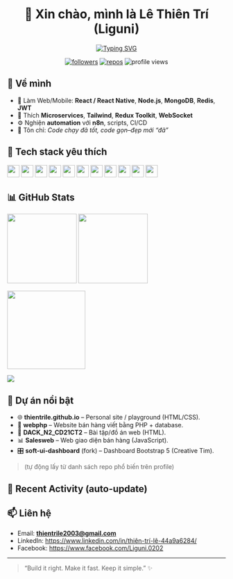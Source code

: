 <!-- Profile README (auto-updated) -->

<div align="center">
  
# 👋 Xin chào, mình là **Lê Thiên Trí** (Liguni)

[![Typing SVG](https://readme-typing-svg.demolab.com?pause=1200&width=520&lines=Lập+trình+viên+%7C+Fullstack+%7C+Tối+ưu+workflows;Node.js+%2B+MongoDB+%2B+React+Native;Yêu+automation%2C+n8n%2C+DevOps+nhẹ+nhàng)](https://git.io/typing-svg)

</div>

<p align="center">
  <a href="https://github.com/thientrile"><img alt="followers" src="https://img.shields.io/github/followers/thientrile?label=Follow&style=for-the-badge"></a>
  <a href="https://github.com/thientrile?tab=repositories"><img alt="repos" src="https://img.shields.io/badge/Repo-Explore-1f6feb?style=for-the-badge"></a>
  <img alt="profile views" src="https://komarev.com/ghpvc/?username=thientrile&style=for-the-badge">
</p>

## 🧭 Về mình
- 🚀 Làm Web/Mobile: **React / React Native**, **Node.js**, **MongoDB**, **Redis**, **JWT**
- 🧩 Thích **Microservices**, **Tailwind**, **Redux Toolkit**, **WebSocket**
- ⚙️ Nghiện **automation** với **n8n**, scripts, CI/CD
- 🎯 Tôn chỉ: *Code chạy đã tốt, code gọn–đẹp mới “đã”*

## 🧰 Tech stack yêu thích
<p>
  <img height="28" src="https://cdn.jsdelivr.net/gh/devicons/devicon/icons/javascript/javascript-original.svg" />
  <img height="28" src="https://cdn.jsdelivr.net/gh/devicons/devicon/icons/typescript/typescript-original.svg" />
  <img height="28" src="https://cdn.jsdelivr.net/gh/devicons/devicon/icons/react/react-original.svg" />
  <img height="28" src="https://cdn.jsdelivr.net/gh/devicons/devicon/icons/nodejs/nodejs-original.svg" />
  <img height="28" src="https://cdn.jsdelivr.net/gh/devicons/devicon/icons/express/express-original.svg" />
  <img height="28" src="https://cdn.jsdelivr.net/gh/devicons/devicon/icons/mongodb/mongodb-original.svg" />
  <img height="28" src="https://cdn.jsdelivr.net/gh/devicons/devicon/icons/redis/redis-original.svg" />
  <img height="28" src="https://cdn.jsdelivr.net/gh/devicons/devicon/icons/docker/docker-original.svg" />
  <img height="28" src="https://cdn.jsdelivr.net/gh/devicons/devicon/icons/git/git-original.svg" />
  <img height="28" src="https://cdn.jsdelivr.net/gh/devicons/devicon/icons/nginx/nginx-original.svg" />
  <img height="28" src="https://cdn.jsdelivr.net/gh/devicons/devicon/icons/amazonwebservices/amazonwebservices-original.svg" />
</p>

## 📊 GitHub Stats
<p>
  <img height="160" src="https://github-readme-stats.vercel.app/api?username=thientrile&show_icons=true&theme=tokyonight&hide_border=true" />
  <img height="160" src="https://github-readme-stats.vercel.app/api/top-langs/?username=thientrile&layout=compact&theme=tokyonight&hide_border=true" />
</p>
<p>
  <img height="180" src="https://github-readme-streak-stats-eight.vercel.app/?user=thientrile&theme=tokyonight&hide_border=true
" />
</p>
<p>
  <img src="https://github-profile-trophy.vercel.app/?username=thientrile&theme=onedark&no-frame=true&margin-w=8" />
</p>

## 📝 Dự án nổi bật
- 🌐 **thientrile.github.io** – Personal site / playground (HTML/CSS).  
- 🛒 **webphp** – Website bán hàng viết bằng PHP + database.  
- 🧪 **DACK_N2_CD21CT2** – Bài tập/đồ án web (HTML).  
- 📊 **Salesweb** – Web giao diện bán hàng (JavaScript).  
- 🎛 **soft-ui-dashboard** (fork) – Dashboard Bootstrap 5 (Creative Tim).  
> (tự động lấy từ danh sách repo phổ biến trên profile)

## 🧷 Recent Activity (auto-update)
<!--RECENT_ACTIVITY:START-->
<!-- Nội dung sẽ được script cập nhật tự động -->
<!--RECENT_ACTIVITY:END-->

## 📫 Liên hệ
- Email: **thientrile2003@gmail.com**
- LinkedIn: https://www.linkedin.com/in/thiên-trí-lê-44a9a6284/
- Facebook: https://www.facebook.com/Liguni.0202

---

> “Build it right. Make it fast. Keep it simple.” ✨

